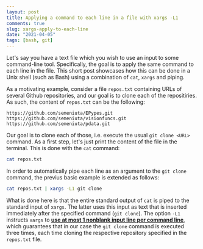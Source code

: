 ```yaml
---
layout: post
title: Applying a command to each line in a file with xargs -L1
comments: true
slug: xargs-apply-to-each-line
date: "2021-04-05"
tags: [bash, git]
---
```


Let's say you have a text file which you wish to use an input to some command-line tool. Specifically, the goal is to apply the same command to each line in the file. This short post showcases how this can be done in a Unix shell (such as Bash) using a combination of `cat`, `xargs` and piping. 

As a motivating example, consider a file `repos.txt` containing URLs of several Github repositories, and our goal is to clone each of the repositiries. As such, the content of `repos.txt` can be the following:

```
https://github.com/semeniuta/EPypes.git
https://github.com/semeniuta/visionfuncs.git
https://github.com/semeniuta/pdata.git
```

Our goal is to clone each of those, i.e. execute the usual `git clone <URL>` command. As a first step, let's just print the content of the file in the terminal. This is done with the `cat` command:

```bash
cat repos.txt
```

In order to automatically pipe each line as an argument to the `git clone` command, the previus basic example is extended as follows:

```bash
cat repos.txt | xargs -L1 git clone
```

What is done here is that the entire standard output of `cat` is piped to the standard input of `xargs`. The latter uses this input as text that is inserted immediately after the specified command (`git clone`). The option `-L1` instructs `xargs` to [**use at most 1 nonblank input line per command line**](https://man7.org/linux/man-pages/man1/xargs.1.html), which  guarantees that in our case the `git clone` command is executed three times, each time cloning the respective repository specified in the `repos.txt` file. 


